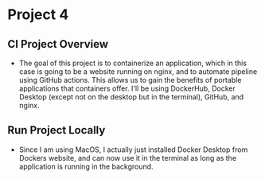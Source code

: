 # Project 4
## CI Project Overview
- The goal of this project is to containerize an application, which in this case is going to be a website running on nginx, and to automate pipeline using GitHub actions. This allows us to gain the benefits of portable applications that containers offer. I'll be using DockerHub, Docker Desktop (except not on the desktop but in the terminal), GitHub, and nginx. 

## Run Project Locally
- Since I am using MacOS, I actually just installed Docker Desktop from Dockers website, and can now use it in the terminal as long as the application is running in the background.
